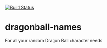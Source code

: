 [![Build Status](https://travis-ci.org/junibrosas/dragonball-names.svg?branch=master)](https://travis-ci.org/junibrosas/dragonball-names)

# dragonball-names

For all your random Dragon Ball character needs

